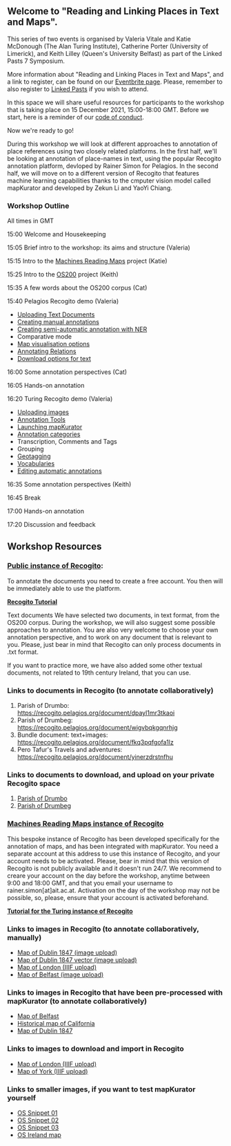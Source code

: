 ## Welcome to "Reading and Linking Places in Text and Maps". ## 

This series of two events is organised by Valeria Vitale and Katie McDonough (The Alan Turing Institute), Catherine Porter (University of Limerick), and Keith Lilley (Queen's University Belfast) as part of the Linked Pasts 7 Symposium.

More information about "Reading and Linking Places in Text and Maps", and a link to register, can be found on our [Eventbrite page](https://www.eventbrite.co.uk/e/reading-and-linking-places-in-text-and-maps-tickets-219024988637). Please, remember to also register to [Linked Pasts](https://www.ghentcdh.ugent.be/linked-pasts-vii-symposium) if you wish to attend.

In this space we will share useful resources for participants to the workshop that is taking place on 15 December 2021, 15:00-18:00 GMT. Before we start, here is a reminder of our [code of conduct](https://www.turing.ac.uk/events/policies-and-guidelines).

Now we're ready to go!

During this workshop we will look at different approaches to annotation of place references using two closely related platforms. In the first half, we'll be looking at annotation of place-names in text, using the popular Recogito annotation platform, devloped by Rainer Simon for Pelagios. In the second half, we will move on to a different version of Recogito that features machine learning capabilities thanks to the cmputer vision model called mapKurator and developed by Zekun Li and YaoYi Chiang.

### Workshop Outline ###
All times in GMT

15:00 Welcome and Housekeeping


15:05 Brief intro to the workshop: its aims and structure (Valeria) 


15:15 Intro to the [Machines Reading Maps](https://www.turing.ac.uk/research/research-projects/machines-reading-maps) project (Katie)


15:25 Intro to the [OS200](https://storymaps.arcgis.com/stories/7cedc565e15e4ba58444f9eaf435d1de) project (Keith)


15:35 A few words about the OS200 corpus (Cat)


15:40 Pelagios Recogito demo (Valeria)

- [Uploading Text Documents](https://github.com/pelagios/pelagios.github.io/wiki/Recogito-Tutorial:-Uploading-modes)
- [Creating manual annotations](https://github.com/pelagios/pelagios.github.io/wiki/Recogito-Tutorial:-Creating-Place-Annotations)
- [Creating semi-automatic annotation with NER](https://github.com/pelagios/pelagios.github.io/wiki/Recogito-Tutorial:-NER-algorithms)
- Comparative mode
- [Map visualisation options](https://github.com/pelagios/pelagios.github.io/wiki/Recogito-Tutorial:-Map-View)
- [Annotating Relations](https://github.com/pelagios/pelagios.github.io/wiki/Recogito-Tutorial:-Annotating-Relations)
- [Download options for text](https://github.com/pelagios/pelagios.github.io/wiki/Recogito-Tutorial:-Download-Options-for-Text)


16:00 Some annotation perspectives (Cat)


16:05 Hands-on annotation


16:20 Turing Recogito demo (Valeria)
- [Uploading images](https://github.com/machines-reading-maps/Tutorials-Newsletters/wiki/Uploading-a-map)
- [Annotation Tools](https://github.com/machines-reading-maps/Tutorials-Newsletters/wiki/Document-view-and-annotation-tools)
- [Launching mapKurator](https://github.com/machines-reading-maps/Tutorials-Newsletters/wiki/Launching-mapKurator)
- [Annotation categories](https://github.com/machines-reading-maps/Tutorials-Newsletters/wiki/The-annotation-interface)
- Transcription, Comments and Tags
- Grouping
- [Geotagging](https://github.com/machines-reading-maps/Tutorials-Newsletters/wiki/Geotagging)
- [Vocabularies](https://github.com/machines-reading-maps/Tutorials-Newsletters/wiki/Annotation-preferences)
- [Editing automatic annotations](https://github.com/machines-reading-maps/Tutorials-Newsletters/wiki/Editing-automatic-annotations)


16:35 Some annotation perspectives (Keith)


16:45 Break


17:00 Hands-on annotation


17:20 Discussion and feedback

## Workshop Resources ##

### [Public instance of Recogito](https://recogito.pelagios.org/):

To annotate the documents you need to create a free account. You then will be immediately able to use the platform.

**[Recogito Tutorial](https://github.com/pelagios/pelagios.github.io/wiki)**

Text documents
We have selected two documents, in text format, from the OS200 corpus. During the workshop, we will also suggest some possible approaches to annotation. You are also very welcome to choose your own annotation perspective, and to work on any document that is relevant to you. Please, just bear in mind that Recogito can only process documents in .txt format.

If you want to practice more, we have also added some other textual documents, not related to 19th century Ireland, that you can use.

### Links to documents in Recogito (to annotate collaboratively) ###

1. Parish of Drumbo: https://recogito.pelagios.org/document/dpayl1mr3tkaoi
2. Parish of Drumbeg: https://recogito.pelagios.org/document/wigvbqkgqnrhjg
3. Bundle document: text+images: https://recogito.pelagios.org/document/fkq3pqfgofa1lz
4. Pero Tafur's Travels and adventures: https://recogito.pelagios.org/document/yinerzdrstnfhu

### Links to documents to download, and upload on your private Recogito space ###

1. [Parish of Drumbo](https://drive.google.com/file/d/1vcJ8qWqVA0oHXTZV4wMhvmlgFz66jvmo/view?usp=sharing)
2. [Parish of Drumbeg](https://drive.google.com/file/d/1OONixPWQ0i1cKQ68E7-BRwEp0i0bGVVZ/view?usp=sharing)

### [Machines Reading Maps instance of Recogito](https://recogito.uksouth.cloudapp.azure.com/)

This bespoke instance of Recogito has been developed specifically for the annotation of maps, and has been integrated with mapKurator. You need a separate account at this address to use this instance of Recogito, and your account needs to be activated. Please, bear in mind that this version of Recogito is not publicly available and it doesn't run 24/7. We recommend to creare your account on the day before the workshop, anytime between 9:00 and 18:00 GMT, and that you email your username to rainer.simon[at]ait.ac.at. Activation on the day of the workshop may not be possible, so, please, ensure that your account is activated beforehand.

**[Tutorial for the Turing instance of Recogito](https://github.com/machines-reading-maps/Tutorials-Newsletters/wiki)**

### Links to images in Recogito (to annotate collaboratively, manually) ###

- [Map of Dublin 1847 (image upload)](http://recogito.uksouth.cloudapp.azure.com/document/fdf4xyzgsgyiqf)
- [Map of Dublin 1847 vector (image upload)](https://recogito.uksouth.cloudapp.azure.com/document/chgfcabh9ugrqh/settings?tab=sharing)
- [Map of London (IIIF upload)](http://recogito.uksouth.cloudapp.azure.com/document/xqxea0biatnarm)
- [Map of Belfast (image upload)](http://recogito.uksouth.cloudapp.azure.com/document/hmmsdog3vnwf0c)

### Links to images in Recogito that have been pre-processed with mapKurator (to annotate collaboratively) ###
- [Map of Belfast](https://recogito.uksouth.cloudapp.azure.com/document/aa7mjufod0nwgi/settings?tab=sharing) 
- [Historical map of California](http://recogito.uksouth.cloudapp.azure.com/document/ucxbhvdnbct1uu)
- [Map of Dublin 1847](http://recogito.uksouth.cloudapp.azure.com/document/aazhz3rtdmx4rs)

### Links to images to download and import in Recogito ###
- [Map of London (IIIF upload)](https://map-view.nls.uk/iiif/2/10331%2F103313321/info.json)
- [Map of York (IIIF upload)](https://map-view.nls.uk/iiif/2/12563%2F125637277/info.json)

### Links to smaller images, if you want to test mapKurator yourself ###
- [OS Snippet 01](https://github.com/machines-reading-maps/Tutorials-Newsletters/blob/main/WorkshopImages/uk_0.jpg)
- [OS Snippet 02](https://github.com/machines-reading-maps/Tutorials-Newsletters/blob/main/WorkshopImages/uk_1.jpg)
- [OS Snippet 03](https://github.com/machines-reading-maps/Tutorials-Newsletters/blob/main/WorkshopImages/uk_3.jpg)
- [OS Ireland map](https://github.com/machines-reading-maps/Tutorials-Newsletters/blob/main/LinkedPasts_Workshop/documents/OS-6-1-65-1_inside.tif)
